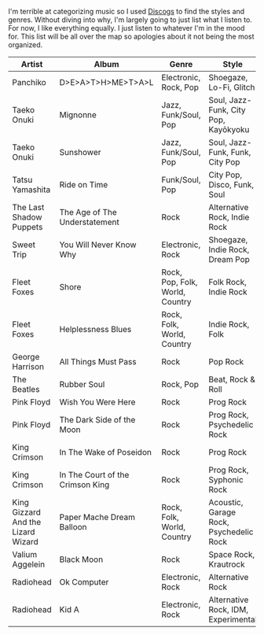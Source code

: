 I'm terrible at categorizing music so I used [Discogs](https://www.discogs.com) to find the styles and genres. Without diving into why, I'm largely going to just list what I listen to. For now, I like everything equally. I just listen to whatever I'm in the mood for. This list will be all over the map so apologies about it not being the most organized.

| Artist | Album | Genre | Style | Year | 
| ------ | ----- | ----- | ----- | ---- | 
| Panchiko | D>E>A>T>H>ME>T>A>L | Electronic, Rock, Pop | Shoegaze, Lo-Fi, Glitch | 2000 |
| Taeko Onuki | Mignonne | Jazz, Funk/Soul, Pop | Soul, Jazz-Funk, City Pop, Kayōkyoku | 1978 |
| Taeko Onuki | Sunshower | Jazz, Funk/Soul, Pop | Soul, Jazz-Funk, Funk, City Pop | 1977 |
| Tatsu Yamashita | Ride on Time | Funk/Soul, Pop | City Pop, Disco, Funk, Soul | 1980 |
| The Last Shadow Puppets | The Age of The Understatement | Rock | Alternative Rock, Indie Rock | 2008 |
| Sweet Trip | You Will Never Know Why | Electronic, Rock | Shoegaze, Indie Rock, Dream Pop | 2009 | 
| Fleet Foxes | Shore | Rock, Pop, Folk, World, Country | Folk Rock, Indie Rock | 2020 | 
| Fleet Foxes | Helplessness Blues | Rock, Folk, World, Country | Indie Rock, Folk | 2011 | 
| George Harrison | All Things Must Pass | Rock | Pop Rock | 1970 |
| The Beatles | Rubber Soul | Rock, Pop | Beat, Rock & Roll | 1965 |
| Pink Floyd | Wish You Were Here | Rock | Prog Rock | 1975 |
| Pink Floyd | The Dark Side of the Moon | Rock | Prog Rock, Psychedelic Rock | 1973 |
| King Crimson | In The Wake of Poseidon | Rock | Prog Rock | 1970 |
| King Crimson | In The Court of the Crimson King | Rock | Prog Rock, Syphonic Rock | 1969 | 
| King Gizzard And the Lizard Wizard | Paper Mache Dream Balloon | Rock, Folk, World, Country | Acoustic, Garage Rock, Psychedelic Rock | 2015 | 
| Valium Aggelein | Black Moon | Rock | Space Rock, Krautrock | 2020 |
| Radiohead | Ok Computer | Electronic, Rock | Alternative Rock | 1997 |
| Radiohead | Kid A | Electronic, Rock | Alternative Rock, IDM, Experimental | 2000 |

